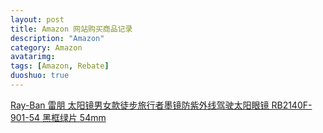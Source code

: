 ```yaml
---
layout: post
title: Amazon 网站购买商品记录
description: "Amazon"
category: Amazon
avatarimg:
tags: [Amazon, Rebate]
duoshuo: true
---
```


<a  href="https://www.amazon.cn/gp/product/B00E6N31OY/ref=as_li_tf_tl?ie=UTF8&camp=536&creative=3200&creativeASIN=B00E6N31OY&linkCode=as2&tag=jaminzhang-23">Ray-Ban 雷朋 太阳镜男女款徒步旅行者墨镜防紫外线驾驶太阳眼镜 RB2140F-901-54 黑框绿片 54mm</a><img src="http://ir-cn.amazon-adsystem.com/e/ir?t=jaminzhang-23&l=as2&o=28&a=B00E6N31OY" width="1" height="1" border="0" alt="" style="border:none !important; margin:0px !important;" />

